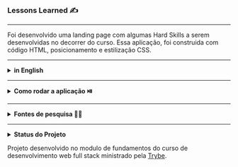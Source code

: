 ### Lessons Learned ✍️

<hr>

Foi desenvolvido uma landing page com algumas Hard Skills a serem desenvolvidas no decorrer do curso.
Essa aplicação, foi construida com código HTML, posicionamento e estilização CSS.

<hr>
<details>
    <summary><strong>in English </strong></summary><br />
A landing page was developed with some Hard Skills to be developed during the course.
This application was built with HTML code, positioning and CSS stylization.
 </details>

<hr>
<details>
    <summary><strong>Como rodar a aplicação ⏯️</strong></summary><br />

1. No terminal, clone o projeto:
    -  ```bash
    git clone (git@github.com:Viniciusmso/Project-Lessons-Learned.git)
    ```
   
2. Entre na pasta do projeto:
    - cd Project-Lessons-Learned
3. Instale as dependências:
 - npm install.
4. Na pasta, abra o arquivo:
 - index.html

 </details>

<hr>
<details>
  <summary><strong>Fontes de pesquisa 🧑‍💻</strong></summary><br />

- [JavaScript](JavaScript.com)
- [W3Schools](https://www.w3schools.com/js/)
- [MDN](https://developer.mozilla.org/pt-BR/docs/Web/JavaScript)
- [StackOverflow](https://stackoverflow.com)

</details>

<hr>
<details>
  <summary><strong>Status do Projeto</strong></summary><br />

Concluido :heavy_check_mark:
</details>



Projeto desenvolvido no modulo de fundamentos do curso de desenvolvimento web full stack ministrado pela [Trybe](https://www.betrybe.com). 
